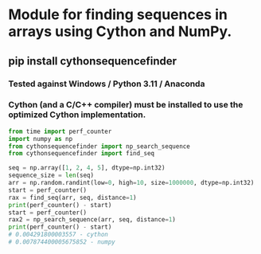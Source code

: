 # Module for finding sequences in arrays using Cython and NumPy.

## pip install cythonsequencefinder

### Tested against Windows / Python 3.11 / Anaconda


### Cython (and a C/C++ compiler) must be installed to use the optimized Cython implementation.




```python
from time import perf_counter
import numpy as np
from cythonsequencefinder import np_search_sequence
from cythonsequencefinder import find_seq

seq = np.array([1, 2, 4, 5], dtype=np.int32)
sequence_size = len(seq)
arr = np.random.randint(low=0, high=10, size=1000000, dtype=np.int32)
start = perf_counter()
rax = find_seq(arr, seq, distance=1)
print(perf_counter() - start)
start = perf_counter()
rax2 = np_search_sequence(arr, seq, distance=1)
print(perf_counter() - start)
# 0.004291800003557 - cython
# 0.007874400005675852 - numpy

```